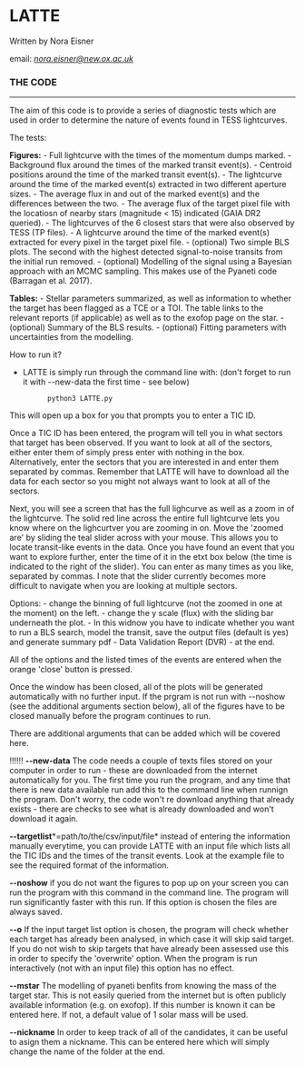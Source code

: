 # LATTE

Written by Nora Eisner

email: *nora.eisner@new.ox.ac.uk*

### THE CODE

--------

The aim of this code is to provide a series of diagnostic tests which are used in order to determine the nature of events found in TESS lightcurves. 

The tests:

**Figures:**
	- Full lightcurve with the times of the momentum dumps marked. 
	- Background flux around the times of the marked transit event(s).
	- Centroid positions around the time of the marked transit event(s).
	- The lightcurve around the time of the marked event(s) extracted in two different aperture sizes. 
	- The average flux in and out of the marked event(s) and the differences between the two.
	- The average flux of the target pixel file with the locatiosn of nearby stars (magnitude < 15) indicated (GAIA DR2 queried).
	- The lightcurves of the 6 closest stars that were also observed by TESS (TP files).
	- A lightcurve around the time of the marked event(s) extracted for every pixel in the target pixel file.
	- (optional) Two simple BLS plots. The second with the highest detected signal-to-noise transits from the initial run removed.
	-  (optional) Modelling of the signal using a Bayesian approach with an MCMC sampling. This makes use of the Pyaneti code (Barragan et al. 2017). 

**Tables:**
	- Stellar parameters summarized, as well as information to whether the target has been flagged as a TCE or a TOI. The table links to the relevant reports (if applicable) as well as to the exofop page on the star.
	- (optional) Summary of the BLS results. 
	- (optional) Fitting parameters with uncertainties from the modelling. 


How to run it? 

- LATTE is simply run through the command line with: (don't forget to run it with --new-data the first time - see below)

			python3 LATTE.py         

This will open up a box for you that prompts you to enter a TIC ID. 

Once a TIC ID has been entered, the program will tell you in what sectors that target has been observed. If you want to look at all of the sectors, either enter them of simply press enter with nothing in the box. Alternatively, enter the sectors that you are interested in and enter them separated by commas. Remember that LATTE will have to download all the data for each sector so you might not always want to look at all of the sectors. 

Next, you will see a screen that has the full lighcurve as well as a zoom in of the lightcurve. The solid red line across the entire full lightcurve lets you know where on the lighcurtver you are zooming in on. Move the 'zoomed are' by sliding the teal slider across with your mouse. This allows you to locate transit-like events in the data. Once you have found an event that you want to explore further, enter the time of it in the etxt box below (the time is indicated to the right of the slider). You can enter as many times as you like, separated by commas. I note that the slider currently becomes more difficult to navigate when you are looking at multiple sectors. 

Options:
    - change the binning of full lightcurve (not the zoomed in one at the moment) on the left.
    - change the y scale (flux) with the sliding bar underneath the plot.
    - In this widnow you have to indicate whether you want to run a BLS search, model the transit, save the output files (default is yes) and generate summary pdf - Data Validation Report (DVR) - at the end. 

All of the options and the listed times of the events are entered when the orange 'close' button is pressed.

Once the window has been closed, all of the plots will be generated automatically with no further input. If the prgram is not run with --noshow (see the additional arguments section below), all of the figures have to be closed manually before the program continues to run. 


There are additional arguments that can be added which will be covered here.


!!!!!!  **--new-data**     The code needs a couple of texts files stored on your computer in order to run - these are downloaded from the internet automatically for you. The first time you run the program, and any time that there is new data available run add this to the command line when runnign the program. Don't worry, the code won't re download anything that already exists - there are checks to see what is already downloaded and won't download it again.

**--targetlist***=path/to/the/csv/input/file* instead of entering the information manually everytime, you can provide LATTE with an input file which lists all the TIC IDs and the times of the transit events. Look at the example file to see the required format of the information.

**--noshow** if you do not want the figures to pop up on your screen you can run the program with this command in the command line. The program will run significantly faster with this run. If this option is chosen the files are always saved. 

**--o** If the input target list option is chosen, the program will check whether each target has already been analysed, in which case it will skip said target. If you do not wish to skip targets that have already been assessed use this in order to specify the 'overwrite' option. When the program is run interactively (not with an input file) this option has no effect.

**--mstar** The modelling of pyaneti benfits from knowing the mass of the target star. This is not easily queried from the internet but is often publicly available information (e.g. on exofop). If this number is known it can be entered here. If not, a default value of 1 solar mass will be used. 

**--nickname** In order to keep track of all of the candidates, it can be useful to asign them a nickname. This can be entered here which will simply change the name of the folder at the end. 




